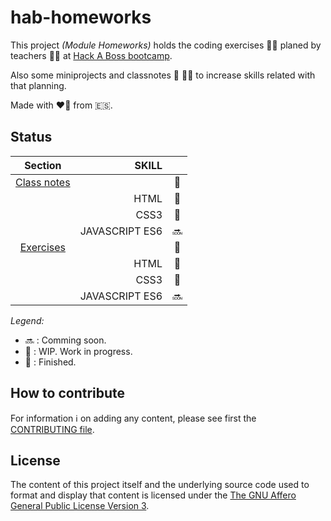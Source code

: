 # hab-homeworks

This project _(Module Homeworks)_ holds the coding exercises 🧑‍💻 planed by teachers 🧑‍🏫 at [Hack A Boss bootcamp](https://hackaboss.dev/bootcamp-programacion-remoto).

Also some miniprojects and classnotes 🏫 📖📝 to increase skills related with that planning.

Made with ❤️‍🔥 from 🇪🇸.

## Status

|    Section     |    SKILL        |          |
|:--------------:|----------------:|:--------:|
| [Class notes][sec1.0]           ||    🚧    |
|                | HTML            |    🚧    |
|                | CSS3            |    🚧    |
|                | JAVASCRIPT ES6  |    🔜    |
| [Exercises][sec2.0]             ||    🚧    |
|                | HTML            |    🚧    |
|                | CSS3            |    🚧    |
|                | JAVASCRIPT ES6  |    🔜    |

[sec1.0]: ./classnotes "Ir a la sección"
[sec2.0]: ./exercises  "Ir a la sección"

*Legend:*
- 🔜 : Comming soon.
- 🚧 : WIP. Work in progress.
- 🏁 : Finished.

## How to contribute

For information ℹ️ on adding any content, please see first the [CONTRIBUTING file](CONTRIBUTING.md).

## License

The content of this project itself and the underlying source code used to format and display that content is licensed under the [The GNU Affero General Public License Version 3](LICENSE).
